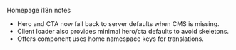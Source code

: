 Homepage i18n notes

- Hero and CTA now fall back to server defaults when CMS is missing.
- Client loader also provides minimal hero/cta defaults to avoid skeletons.
- Offers component uses home namespace keys for translations.
